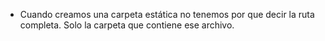 - Cuando creamos una carpeta estática no tenemos por que decir la ruta completa. Solo la carpeta que contiene ese archivo.